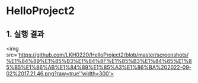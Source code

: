 # HelloProject2

## 1. 실행 결과
<img
src='https://github.com/LKH0220/HelloProject2/blob/master/screenshots/%E1%84%89%E1%85%B3%E1%84%8F%E1%85%B3%E1%84%85%E1%85%B5%E1%86%AB%E1%84%89%E1%85%A3%E1%86%BA%202022-09-02%2017.21.46.png?raw=true''width=300'>

